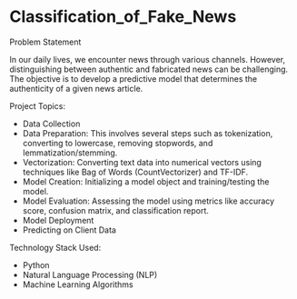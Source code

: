 # Classification_of_Fake_News

Problem Statement

In our daily lives, we encounter news through various channels. However, distinguishing between authentic and fabricated news can be challenging. The objective is to develop a predictive model that determines the authenticity of a given news article.




Project Topics:
  * Data Collection
  * Data Preparation: This involves several steps such as tokenization, converting to lowercase, removing stopwords, and lemmatization/stemming.
  * Vectorization: Converting text data into numerical vectors using techniques like Bag of Words (CountVectorizer) and TF-IDF.
  * Model Creation: Initializing a model object and training/testing the model.
  * Model Evaluation: Assessing the model using metrics like accuracy score, confusion matrix, and classification report.
  * Model Deployment
  * Predicting on Client Data


Technology Stack Used:
  * Python
  * Natural Language Processing (NLP)
  * Machine Learning Algorithms
